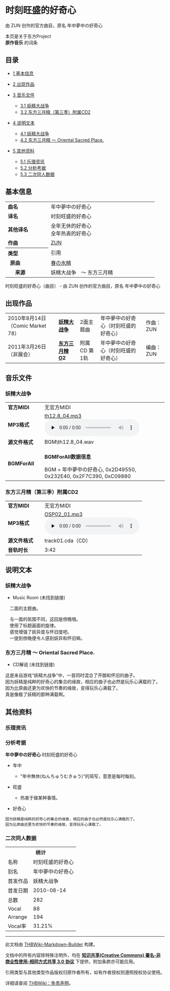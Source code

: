 # 时刻旺盛的好奇心

<!-- source html: G:\repos\THBWiki-Markdown-Builder\THBWikiMarkdown\Temp\main\4\41\ns0%3A%E6%97%B6%E5%88%BB%E6%97%BA%E7%9B%9B%E7%9A%84%E5%A5%BD%E5%A5%87%E5%BF%83.html -->

由 ZUN 创作的官方曲目，原名 年中夢中の好奇心

本页是关于东方Project  
 **原作音乐** 的词条
## 目录

- [1 基本信息](#基本信息)
- [2 出现作品](#出现作品)
- [3 音乐文件](#音乐文件)

  - [3.1 妖精大战争](#妖精大战争)
  - [3.2 东方三月精（第三季）附属CD2](#东方三月精（第三季）附属CD2)



- [4 说明文本](#说明文本)

  - [4.1 妖精大战争](#妖精大战争_2)
  - [4.2 东方三月精 ～ Oriental Sacred Place.](#东方三月精_～_Oriental_Sacred_Place.)



- [5 其他资料](#其他资料)

  - [5.1 乐理资讯](#乐理资讯)
  - [5.2 分析考据](#分析考据)
  - [5.3 二次同人数据](#二次同人数据)







## 基本信息

<table><tbody><tr><td style="width:120px"><b>曲名</b></td><td style="width:320px">年中夢中の好奇心</td></tr><tr><td><b>译名</b></td><td>时刻旺盛的好奇心</td></tr><tr><td><b>其他译名</b></td><td>全年无休的好奇心<br>全年热衷的好奇心</td></tr><tr><td><b>作曲</b></td><td><a href="./ZUN.md" title="ZUN">ZUN</a></td></tr><tr><th style="text-align: left;"><b>类型</b></th><td>引用</td></tr><tr><td style="padding-left:15px"><b>原曲</b></td><td><a href="/%E6%98%A5%E3%81%AE%E6%B0%B7%E7%B2%BE" class="mw-redirect" title="春の氷精">春の氷精</a></td></tr><tr><td style="padding-left:15px"><b>　来源</b></td><td>妖精大战争　～ 东方三月精</td></tr></tbody></table>

时刻旺盛的好奇心（曲目） - 由 ZUN 创作的官方曲目，原名 年中夢中の好奇心
## 出现作品

<table>
<tbody><tr><td>2010年8月14日（Comic Market 78）</td><td><b><a href="./妖精大战争.md" title="妖精大战争">妖精大战争</a></b></td><td>2面主题曲</td><td style="padding-left:5px;">年中夢中の好奇心（时刻旺盛的好奇心）</td><td style="padding-left:10px;">作曲：ZUN</td></tr>
<tr><td>2011年3月26日（非展会）</td><td><b><a href="/%E4%B8%9C%E6%96%B9%E4%B8%89%E6%9C%88%E7%B2%BEO" class="mw-redirect" title="东方三月精O">东方三月精O</a>2</b></td><td>附属CD 第1轨</td><td style="padding-left:5px;">年中夢中の好奇心（时刻旺盛的好奇心）</td><td style="padding-left:10px;">编曲：ZUN</td></tr>
</tbody></table>


## 音乐文件
### 妖精大战争

<table><tbody><tr class="mw-empty-elt"></tr><tr><td width="100"><b>官方MIDI</b></td><td>无官方MIDI</td></tr><tr><td><b>MP3格式</b></td><td><a href="./文件-th12.8_04.mp3.md" title="文件:th12.8 04.mp3">th12.8_04.mp3</a><br><audio src="https://upload.thwiki.cc/e/e8/th12.8_04.mp3" loop="" controls="" preload="none"></audio></td></tr><tr><td><b>源文件格式</b></td><td>BGM\th12.8_04.wav</td></tr><tr><td><b>BGMForAll</b></td><td><div class="mw-collapsible mw-collapsed">
<p><b>BGMForAll数据信息</b>
</p>
<div class="mw-collapsible-content">BGM = 年中夢中の好奇心, 0x2D49550, 0x232E40, 0x2F7C390, 0xC09880</div>
</div>
</td></tr></tbody></table>


### 东方三月精（第三季）附属CD2

<table><tbody><tr class="mw-empty-elt"></tr><tr><td width="100"><b>官方MIDI</b></td><td>无官方MIDI</td></tr><tr><td><b>MP3格式</b></td><td><a href="./文件-OSP02_01.mp3.md" title="文件:OSP02 01.mp3">OSP02_01.mp3</a><br><audio src="https://upload.thwiki.cc/6/6f/OSP02_01.mp3" loop="" controls="" preload="none"></audio></td></tr><tr><td><b>源文件格式</b></td><td>track01.cda（CD）</td></tr><tr><td><b>音轨时长</b></td><td>3:42</td></tr></tbody></table>


## 说明文本
### 妖精大战争
- Music Room (未找到链接)

　二面的主题曲。  
  
　与一面的氛围不同，这回是傍晚哦。  
　使用了标题画面的旋律。  
　感觉增强了妖异度与怀旧度吧。  
　一提到傍晚便令人感到妖异和怀旧嘛。
### 东方三月精 ～ Oriental Sacred Place.
- CD解说 (未找到链接)

这是来自游戏“妖精大战争”中，一首同时混合了开朗和怀旧的曲子。  
因为妖精是纯粹的好奇心的集合的缘故，相应的曲子也必然是玩乐心满载的了。  
因为比原曲还更为欢快的节奏的缘故，变得玩乐心满载了。  
真是像极了妖精的那种满载啊。
## 其他资料
### 乐理资讯
### 分析考据
  
 **年中夢中の好奇心**  时刻旺盛的好奇心
  

- 年中
  - “年中無休(ねんちゅうむきゅう)”的简写，意思是每时每刻。

- 旺盛
  - 热衷于做某种事情。

- 好奇心

```
因为妖精是纯粹的好奇心的集合的缘故，相应的曲子也必然是玩乐心满载的了。  
因为比原曲还更为欢快的节奏的缘故，变得玩乐心满载了。
```

### 二次同人数据

<table><tbody><tr><th colspan="2">统计</th></tr>
<tr><td>名称</td><td>时刻旺盛的好奇心</td></tr>
<tr><td>别名</td><td>年中夢中の好奇心</td></tr>
<tr><td>首发作品</td><td>妖精大战争</td></tr>
<tr><td>首发日期</td><td>2010-08-14</td></tr>
<tr><td>总数</td><td>282</td></tr>
<tr><td>Vocal</td><td>88</td></tr>
<tr><td>Arrange</td><td>194</td></tr>
<tr><td>Vocal率</td><td>31.21%</td></tr>
</tbody></table>




  
  

  





---

此文档由 [THBWiki-Markdown-Builder](https://github.com/Delsin-Yu/THBWiki-Markdown-Builder) 构建。

文档中的所有内容除特殊注明外，均在 [**知识共享(Creative Commons) 署名-非商业性使用-相同方式共享 3.0 协议**](https://creativecommons.org/licenses/by-sa/3.0/deed.zh-hans) 下提供，附加条款亦可能应用。

引用类型与其他类型作品版权归原作者所有，如有作者授权则遵照授权协议使用。

详细请查阅 [THBWiki：免责声明](https://thbwiki.cc/THBWiki:%E5%85%8D%E8%B4%A3%E5%A3%B0%E6%98%8E)。

